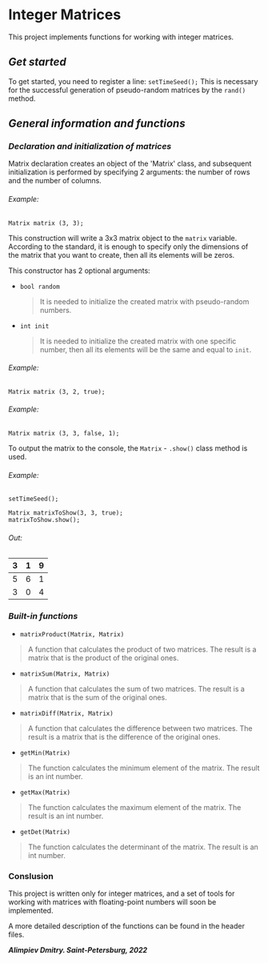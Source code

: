 # Integer Matrices

This project implements functions for working with integer matrices.

## *Get started*

To get started, you need to register a line:
`setTimeSeed();`
This is necessary for the successful generation of pseudo-random matrices by the `rand()` method.

## *General information and functions*

### *Declaration and initialization of matrices*
Matrix declaration creates an object of the 'Matrix' class, and subsequent initialization is performed by specifying 2 arguments: the number of rows and the number of columns.

###### Example:
`Matrix matrix (3, 3);`

This construction will write a 3x3 matrix object to the `matrix` variable. According to the standard, it is enough to specify only the dimensions of the matrix that you want to create, then all its elements will be zeros.

This constructor has 2 optional arguments:
- `bool random`
   > It is needed to initialize the created matrix with pseudo-random numbers.
- `int init`
   > It is needed to initialize the created matrix with one specific number, then all its elements will be the same and equal to `init`.
   
###### Example:
`Matrix matrix (3, 2, true);` 

###### Example:
`Matrix matrix (3, 3, false, 1);` 

To output the matrix to the console, the `Matrix` - `.show()` class method is used.

###### Example:
```
setTimeSeed();

Matrix matrixToShow(3, 3, true);
matrixToShow.show();
```
###### Out:                    
3  | 1  | 9 
------------- | ------------- | -------------
5  | 6  | 1  
3  | 0  | 4  

### *Built-in functions*

- `matrixProduct(Matrix, Matrix)`
> A function that calculates the product of two matrices. The result is a matrix that is the product of the original ones.
- `matrixSum(Matrix, Matrix)`
> A function that calculates the sum of two matrices. The result is a matrix that is the sum of the original ones.
- `matrixDiff(Matrix, Matrix)`
> A function that calculates the difference between two matrices. The result is a matrix that is the difference of the original ones.
- `getMin(Matrix)`
> The function calculates the minimum element of the matrix. The result is an int number.
- `getMax(Matrix)`
> The function calculates the maximum element of the matrix. The result is an int number.
- `getDet(Matrix)`
> The function calculates the determinant of the matrix. The result is an int number.

### Conslusion

This project is written only for integer matrices, and a set of tools for working with matrices with floating-point numbers will soon be implemented.

A more detailed description of the functions can be found in the header files.

**_Alimpiev Dmitry. Saint-Petersburg, 2022_**
